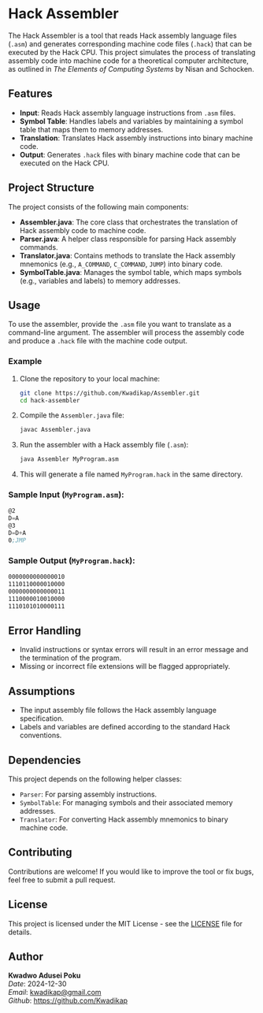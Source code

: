 # Hack Assembler

The Hack Assembler is a tool that reads Hack assembly language files (`.asm`) and generates corresponding machine code files (`.hack`) that can be executed by the Hack CPU. This project simulates the process of translating assembly code into machine code for a theoretical computer architecture, as outlined in *The Elements of Computing Systems* by Nisan and Schocken.

## Features

- **Input**: Reads Hack assembly language instructions from `.asm` files.
- **Symbol Table**: Handles labels and variables by maintaining a symbol table that maps them to memory addresses.
- **Translation**: Translates Hack assembly instructions into binary machine code.
- **Output**: Generates `.hack` files with binary machine code that can be executed on the Hack CPU.

## Project Structure

The project consists of the following main components:

- **Assembler.java**: The core class that orchestrates the translation of Hack assembly code to machine code.
- **Parser.java**: A helper class responsible for parsing Hack assembly commands.
- **Translator.java**: Contains methods to translate the Hack assembly mnemonics (e.g., `A_COMMAND`, `C_COMMAND`, `JUMP`) into binary code.
- **SymbolTable.java**: Manages the symbol table, which maps symbols (e.g., variables and labels) to memory addresses.

## Usage

To use the assembler, provide the `.asm` file you want to translate as a command-line argument. The assembler will process the assembly code and produce a `.hack` file with the machine code output.

### Example

1. Clone the repository to your local machine:

   ```bash
   git clone https://github.com/Kwadikap/Assembler.git
   cd hack-assembler
   ```

2. Compile the `Assembler.java` file:

   ```bash
   javac Assembler.java
   ```

3. Run the assembler with a Hack assembly file (`.asm`):

   ```bash
   java Assembler MyProgram.asm
   ```

4. This will generate a file named `MyProgram.hack` in the same directory.

### Sample Input (`MyProgram.asm`):

```asm
@2
D=A
@3
D=D+A
0;JMP
```

### Sample Output (`MyProgram.hack`):

```txt
0000000000000010
1110110000010000
0000000000000011
1110000010010000
1110101010000111
```

## Error Handling

- Invalid instructions or syntax errors will result in an error message and the termination of the program.
- Missing or incorrect file extensions will be flagged appropriately.

## Assumptions

- The input assembly file follows the Hack assembly language specification.
- Labels and variables are defined according to the standard Hack conventions.

## Dependencies

This project depends on the following helper classes:

- `Parser`: For parsing assembly instructions.
- `SymbolTable`: For managing symbols and their associated memory addresses.
- `Translator`: For converting Hack assembly mnemonics to binary machine code.

## Contributing

Contributions are welcome! If you would like to improve the tool or fix bugs, feel free to submit a pull request.

## License

This project is licensed under the MIT License - see the [LICENSE](LICENSE) file for details.

## Author

**Kwadwo Adusei Poku**\
*Date*: 2024-12-30\
*Email*: kwadikap@gmail.com\
*Github*: https://github.com/Kwadikap

